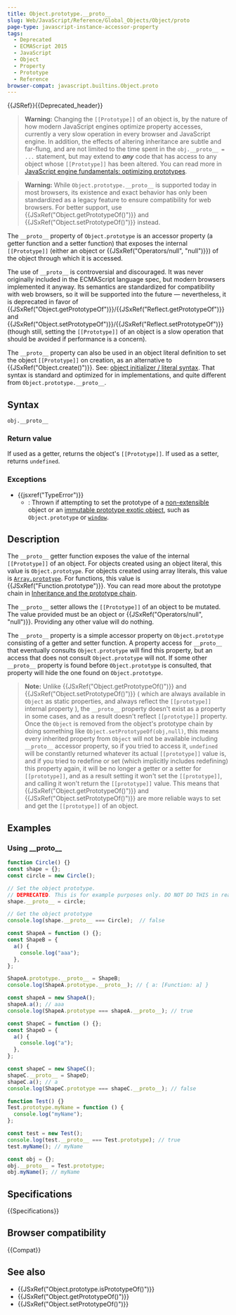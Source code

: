 ```yaml
---
title: Object.prototype.__proto__
slug: Web/JavaScript/Reference/Global_Objects/Object/proto
page-type: javascript-instance-accessor-property
tags:
  - Deprecated
  - ECMAScript 2015
  - JavaScript
  - Object
  - Property
  - Prototype
  - Reference
browser-compat: javascript.builtins.Object.proto
---
```


{{JSRef}}{{Deprecated_header}}

> **Warning:** Changing the `[[Prototype]]` of an object is, by the nature of how modern JavaScript engines optimize property accesses, currently a very slow operation in every browser and JavaScript engine. In addition, the effects of altering inheritance are subtle and far-flung, and are not limited to the time spent in the `obj.__proto__ = ...` statement, but may extend to **_any_** code that has access to any object whose `[[Prototype]]` has been altered. You can read more in [JavaScript engine fundamentals: optimizing prototypes](https://mathiasbynens.be/notes/prototypes).

> **Warning:** While `Object.prototype.__proto__` is supported today in most browsers, its existence and exact behavior has only been standardized as a legacy feature to ensure compatibility for web browsers. For better support, use {{JSxRef("Object.getPrototypeOf()")}} and {{JSxRef("Object.setPrototypeOf()")}} instead.

The `__proto__` property of `Object.prototype` is an accessor property (a getter function and a setter function) that exposes the internal `[[Prototype]]` (either an object or {{JSxRef("Operators/null", "null")}}) of the object through which it is accessed.

The use of `__proto__` is controversial and discouraged. It was never originally included in the ECMAScript language spec, but modern browsers implemented it anyway. Its semantics are standardized for compatibility with web browsers, so it will be supported into the future — nevertheless, it is deprecated in favor of {{JSxRef("Object.getPrototypeOf")}}/{{JSxRef("Reflect.getPrototypeOf")}} and {{JSxRef("Object.setPrototypeOf")}}/{{JSxRef("Reflect.setPrototypeOf")}} (though still, setting the `[[Prototype]]` of an object is a slow operation that should be avoided if performance is a concern).

The `__proto__` property can also be used in an object literal definition to set the object `[[Prototype]]` on creation, as an alternative to {{JSxRef("Object.create()")}}. See: [object initializer / literal syntax](/en-US/docs/Web/JavaScript/Reference/Operators/Object_initializer). That syntax is standard and optimized for in implementations, and quite different from `Object.prototype.__proto__`.

## Syntax

```js-nolint
obj.__proto__
```

### Return value

If used as a getter, returns the object's `[[Prototype]]`. If used as a setter, returns `undefined`.

### Exceptions

- {{jsxref("TypeError")}}
  - : Thrown if attempting to set the prototype of a [non-extensible](/en-US/docs/Web/JavaScript/Reference/Global_Objects/Object/isExtensible) object or an [immutable prototype exotic object](https://tc39.es/ecma262/#sec-immutable-prototype-exotic-objects), such as `Object.prototype` or [`window`](/en-US/docs/Web/API/Window).

## Description

The `__proto__` getter function exposes the value of the internal `[[Prototype]]` of an object. For objects created using an object literal, this value is `Object.prototype`. For objects created using array literals, this value is [`Array.prototype`](/en-US/docs/Web/JavaScript/Reference/Global_Objects/Array). For functions, this value is {{JSxRef("Function.prototype")}}. You can read more about the prototype chain in [Inheritance and the prototype chain](/en-US/docs/Web/JavaScript/Inheritance_and_the_prototype_chain).

The `__proto__` setter allows the `[[Prototype]]` of an object to be mutated. The value provided must be an object or {{JSxRef("Operators/null", "null")}}. Providing any other value will do nothing.

The `__proto__` property is a simple accessor property on `Object.prototype` consisting of a getter and setter function. A property access for `__proto__` that eventually consults `Object.prototype` will find this property, but an access that does not consult `Object.prototype` will not. If some other `__proto__` property is found before `Object.prototype` is consulted, that property will hide the one found on `Object.prototype`.

> **Note:** Unlike {{JSxRef("Object.getPrototypeOf()")}} and {{JSxRef("Object.setPrototypeOf()")}} ( which are always available in `Object` as static properties, and always reflect the `[[prototype]]` internal property ), the `__proto__` property doesn't exist as a property in some cases, and as a result doesn't reflect `[[prototype]]` property.
Once the `Object` is removed from the object's prototype chain by doing something like `Object.setPrototypeOf(obj,null)`, this means every inherited property from `Object` will not be available including `__proto__` accessor property, so if you tried to access it, `undefined` will be constantly returned whatever its actual `[[prototype]]` value is, and if you tried to redefine or set (which implicitly includes redefining) this property again, it will be no longer a getter or a setter for `[[prototype]]`, and as a result setting it won't set the `[[prototype]]`, and calling it won't return the `[[prototype]]` value.
This means that {{JSxRef("Object.getPrototypeOf()")}} and {{JSxRef("Object.setPrototypeOf()")}} are more reliable ways to set and get the `[[prototype]]` of an object.

## Examples

### Using \_\_proto\_\_

```js
function Circle() {}
const shape = {};
const circle = new Circle();

// Set the object prototype.
// DEPRECATED. This is for example purposes only. DO NOT DO THIS in real code.
shape.__proto__ = circle;

// Get the object prototype
console.log(shape.__proto__ === Circle);  // false
```

```js
const ShapeA = function () {};
const ShapeB = {
  a() {
    console.log("aaa");
  },
};

ShapeA.prototype.__proto__ = ShapeB;
console.log(ShapeA.prototype.__proto__); // { a: [Function: a] }

const shapeA = new ShapeA();
shapeA.a(); // aaa
console.log(ShapeA.prototype === shapeA.__proto__); // true
```

```js
const ShapeC = function () {};
const ShapeD = {
  a() {
    console.log("a");
  },
};

const shapeC = new ShapeC();
shapeC.__proto__ = ShapeD;
shapeC.a(); // a
console.log(ShapeC.prototype === shapeC.__proto__); // false
```

```js
function Test() {}
Test.prototype.myName = function () {
  console.log("myName");
};

const test = new Test();
console.log(test.__proto__ === Test.prototype); // true
test.myName(); // myName

const obj = {};
obj.__proto__ = Test.prototype;
obj.myName(); // myName
```

## Specifications

{{Specifications}}

## Browser compatibility

{{Compat}}

## See also

- {{JSxRef("Object.prototype.isPrototypeOf()")}}
- {{JSxRef("Object.getPrototypeOf()")}}
- {{JSxRef("Object.setPrototypeOf()")}}
